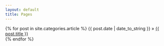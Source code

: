 ```yaml
---
layout: default
title: Pages
---
```



<p>
  {% for post in site.categories.article %} 
    <span>{{ post.date | date_to_string }}</span> » <a href="{{ post.url }}">{{ post.title }}</a><br>
  {% endfor %}
</p>
	